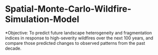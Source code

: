 # Spatial-Monte-Carlo-Wildfire-Simulation-Model
*Objective: To predict future landscape heterogeneity and fragmentation indices in response to high-severity wildfires over the next 100 years, and compare those predicted changes to observed patterns from the past decade.


                
    
           
